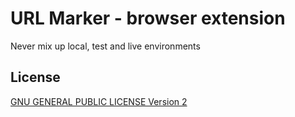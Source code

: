 # URL Marker - browser extension
Never mix up local, test and live environments

## License
[GNU GENERAL PUBLIC LICENSE Version 2](/LICENSE)
